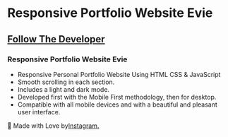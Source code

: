 # Responsive Portfolio Website Evie
## [Follow The Developer](https://instagram.com/harry._.hoyle)
### Responsive Portfolio Website Evie

- Responsive Personal Portfolio Website Using HTML CSS & JavaScript
- Smooth scrolling in each section.
- Includes a light and dark mode.
- Developed first with the Mobile First methodology, then for desktop.
- Compatible with all mobile devices and with a beautiful and pleasant user interface.

💙 Made with Love by[Instagram.](https://www.instagram.com/harry._.hoyle)


